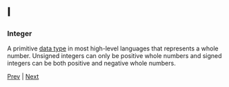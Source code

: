 # I

### Integer
A primitive [data type](./d.md#data-type) in most high-level languages that represents a whole number. Unsigned integers can only be positive whole numbers and signed integers can be both positive and negative whole numbers.

[Prev](./h.md) | [Next](./j.md)
